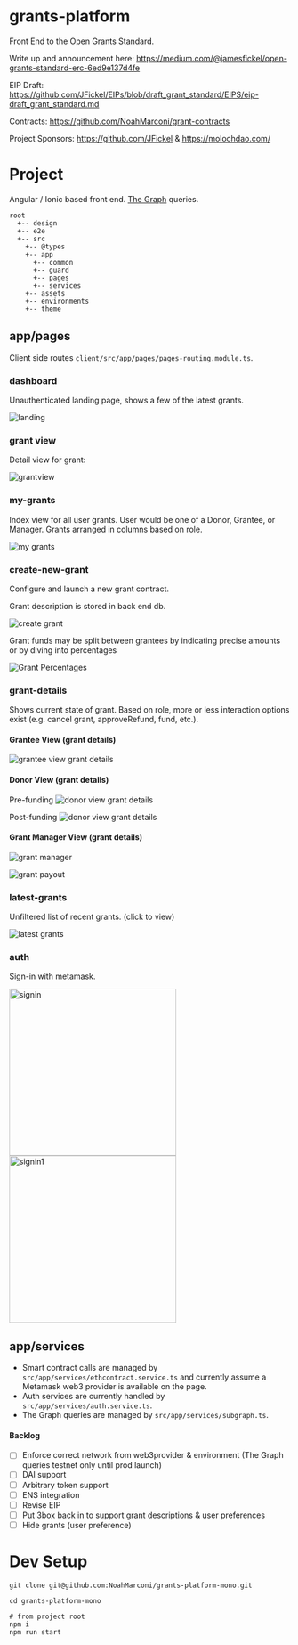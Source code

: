 # grants-platform

Front End to the Open Grants Standard.

Write up and announcement here: https://medium.com/@jamesfickel/open-grants-standard-erc-6ed9e137d4fe

EIP Draft: https://github.com/JFickel/EIPs/blob/draft_grant_standard/EIPS/eip-draft_grant_standard.md

Contracts: https://github.com/NoahMarconi/grant-contracts

Project Sponsors: https://github.com/JFickel & https://molochdao.com/

# Project

Angular / Ionic based front end. [The Graph](https://thegraph.com/) queries.

```
root
  +-- design
  +-- e2e
  +-- src
    +-- @types
    +-- app
      +-- common
      +-- guard
      +-- pages
      +-- services
    +-- assets
    +-- environments
    +-- theme
```

## app/pages

Client side routes `client/src/app/pages/pages-routing.module.ts`.

### dashboard

Unauthenticated landing page, shows a few of the latest grants.

![landing](docs/dashboard.png)

### grant view

Detail view for grant:

![grantview](docs/grantview.gif)

### my-grants

Index view for all user grants. User would be one of a Donor, Grantee, or Manager. Grants arranged in columns based on role.

![my grants](docs/mygrants.png)

### create-new-grant

Configure and launch a new grant contract.

Grant description is stored in back end db.

![create grant](docs/create.png)

Grant funds may be split between grantees by indicating precise amounts or by diving into percentages

![Grant Percentages](docs/newgrantpercentages.gif)

### grant-details

Shows current state of grant. Based on role, more or less interaction options exist (e.g. cancel grant, approveRefund, fund, etc.).

#### Grantee View (grant details)

![grantee view grant details](docs/grantee.png)

#### Donor View (grant details)

Pre-funding
![donor view grant details](docs/donor.png)

Post-funding
![donor view grant details](docs/donortargetcomplete.png)

#### Grant Manager View (grant details)

![grant manager](docs/manager.png)

![grant payout](docs/managerpaymentmodal.png)

### latest-grants

Unfiltered list of recent grants. (click to view)

![latest grants](docs/latest.png)

### auth

Sign-in with metamask.

<img src="docs/signin.png" alt="signin" width="300"/>
<img src="docs/signin1.png" alt="signin1" width="300"/>

## app/services

- Smart contract calls are managed by `src/app/services/ethcontract.service.ts` and currently assume a Metamask web3 provider is available on the page.
- Auth services are currently handled by `src/app/services/auth.service.ts`.
- The Graph queries are managed by `src/app/services/subgraph.ts`.

#### Backlog

- [ ] Enforce correct network from web3provider & environment (The Graph queries testnet only until prod launch)
- [ ] DAI support
- [ ] Arbitrary token support
- [ ] ENS integration
- [ ] Revise EIP
- [ ] Put 3box back in to support grant descriptions & user preferences
- [ ] Hide grants (user preference)

# Dev Setup

```{sh}
git clone git@github.com:NoahMarconi/grants-platform-mono.git

cd grants-platform-mono

# from project root
npm i
npm run start

```
